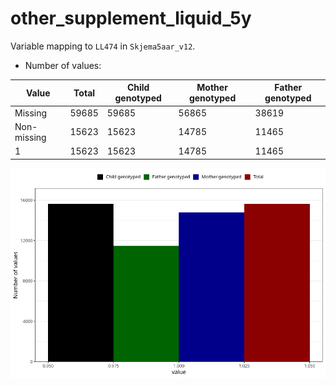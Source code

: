 # other_supplement_liquid_5y
Variable mapping to `LL474` in `Skjema5aar_v12`.
- Number of values:

| Value | Total | Child genotyped | Mother genotyped | Father genotyped |
| ----- | ----- | --------------- | ---------------- | ---------------- |
| Missing | 59685 | 59685 | 56865 | 38619 |
| Non-missing | 15623 | 15623 | 14785 | 11465 |
| 1 | 15623 | 15623 | 14785 | 11465 |



![](other_supplement_liquid_5y_n.png)



